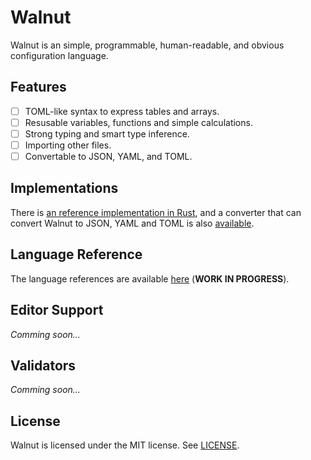 # Walnut
Walnut is an simple, programmable, human-readable, and obvious configuration
language.

## Features
- [ ] TOML-like syntax to express tables and arrays.
- [ ] Resusable variables, functions and simple calculations.
- [ ] Strong typing and smart type inference.
- [ ] Importing other files.
- [ ] Convertable to JSON, YAML, and TOML.

## Implementations
There is [an reference implementation in Rust](https://github.com/walnut-lang/walnut-core), and a converter that can convert Walnut to JSON, YAML and TOML is also [available](https://github.com/walnut-lang/walnutc).

## Language Reference
The language references are available [here](./docs/language.md)
(**WORK IN PROGRESS**).

## Editor Support
*Comming soon...*

## Validators
*Comming soon...*

## License
Walnut is licensed under the MIT license. See [LICENSE](./LICENSE).
